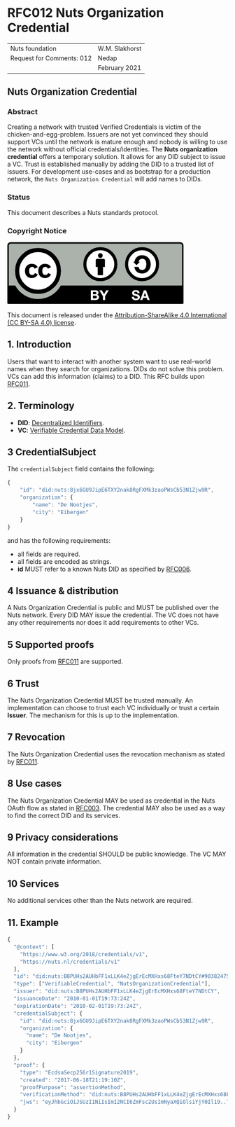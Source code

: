 # RFC012 Nuts Organization Credential

|  |  |
| :--- | :--- |
| Nuts foundation | W.M. Slakhorst |
| Request for Comments: 012 | Nedap |
|  | February 2021 |

## Nuts Organization Credential

### Abstract

Creating a network with trusted Verified Credentials is victim of the chicken-and-egg-problem. Issuers are not yet convinced they should support VCs until the network is mature enough and nobody is willing to use the network without official credentials/identities. The **Nuts organization credential** offers a temporary solution. It allows for any DID subject to issue a VC. Trust is established manually by adding the DID to a trusted list of issuers. For development use-cases and as bootstrap for a production network, the `Nuts Organization Credential` will add names to DIDs.

### Status

This document describes a Nuts standards protocol.

### Copyright Notice

![](../.gitbook/assets/license.png)

This document is released under the [Attribution-ShareAlike 4.0 International \(CC BY-SA 4.0\) license](https://creativecommons.org/licenses/by-sa/4.0/).

## 1. Introduction

Users that want to interact with another system want to use real-world names when they search for organizations. DIDs do not solve this problem. VCs can add this information \(claims\) to a DID. This RFC builds upon [RFC011](rfc011-verifiable-credential.md).

## 2. Terminology

* **DID**: [Decentralized Identifiers](https://www.w3.org/TR/did-core/).
* **VC**: [Verifiable Credential Data Model](https://www.w3.org/TR/vc-data-model/).

## 3 CredentialSubject

The `credentialSubject` field contains the following:

```javascript
{
    "id": "did:nuts:8jx6GU9JipE6TXY2nak8RgFXMk3zaoPWsCb53N1Zjw9R",
    "organization": {
        "name": "De Nootjes",
        "city": "Eibergen"
    }
}
```

and has the following requirements:

* all fields are required.
* all fields are encoded as strings.  
* **id** MUST refer to a known Nuts DID as specified by [RFC006](rfc006-distributed-registry.md).

## 4 Issuance & distribution

A Nuts Organization Credential is public and MUST be published over the Nuts network. Every DID MAY issue the credential. The VC does not have any other requirements nor does it add requirements to other VCs.

## 5 Supported proofs

Only proofs from [RFC011](rfc011-verifiable-credential.md) are supported.

## 6 Trust

The Nuts Organization Credential MUST be trusted manually. An implementation can choose to trust each VC individually or trust a certain **Issuer**. The mechanism for this is up to the implementation.

## 7 Revocation

The Nuts Organization Credential uses the revocation mechanism as stated by [RFC011](rfc011-verifiable-credential.md).

## 8 Use cases

The Nuts Organization Credential MAY be used as credential in the Nuts OAuth flow as stated in [RFC003](rfc003-oauth2-authorization.md). The credential MAY also be used as a way to find the correct DID and its services.

## 9 Privacy considerations

All information in the credential SHOULD be public knowledge. The VC MAY NOT contain private information.

## 10 Services

No additional services other than the Nuts network are required.

## 11. Example

```javascript
{
  "@context": [
    "https://www.w3.org/2018/credentials/v1",
    "https://nuts.nl/credentials/v1"
  ],
  "id": "did:nuts:B8PUHs2AUHbFF1xLLK4eZjgErEcMXHxs68FteY7NDtCY#90382475609238467",
  "type": ["VerifiableCredential", "NutsOrganizationCredential"],
  "issuer": "did:nuts:B8PUHs2AUHbFF1xLLK4eZjgErEcMXHxs68FteY7NDtCY",
  "issuanceDate": "2010-01-01T19:73:24Z",
  "expirationDate": "2010-02-01T19:73:24Z",
  "credentialSubject": {
    "id": "did:nuts:8jx6GU9JipE6TXY2nak8RgFXMk3zaoPWsCb53N1Zjw9R",
    "organization": {
      "name": "De Nootjes",
      "city": "Eibergen"
    }
  },
  "proof": {
    "type": "EcdsaSecp256r1Signature2019",
    "created": "2017-06-18T21:19:10Z",
    "proofPurpose": "assertionMethod",
    "verificationMethod": "did:nuts:B8PUHs2AUHbFF1xLLK4eZjgErEcMXHxs68FteY7NDtCY#90382475609238467#qjHYrzaJjpEstmDATng4-cGmR4t-_V3ipbDVYZrVe4A",
    "jws": "eyJhbGciOiJSUzI1NiIsImI2NCI6ZmFsc2UsImNyaXQiOlsiYjY0Il19..TCYt5XsITJX1CxPCT8yAV-TVkIEq_PbChOMqsLfRoPsnsgw5WEuts01mq-pQy7UJiN5mgRxD-WUcX16dUEMGlv50aqzpqh4Qktb3rk-BuQy72IFLOqV0G_zS245-kronKb78cPN25DGlcTwLtjPAYuNzVBAh4vGHSrQyHUdBBPM"
  }
}
```

